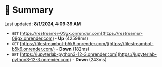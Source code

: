 # 📖 Summary
Last updated: **8/1/2024, 4:09:39 AM**

- `GET` [https://restreamer-09gx.onrender.com](https://restreamer-09gx.onrender.com) - **Up** (42598ms)
- `GET` [https://filestreambot-b5k6.onrender.com/](https://filestreambot-b5k6.onrender.com/) - **Down** (182ms)
- `GET` [https://jupyterlab-python3-12-3.onrender.com](https://jupyterlab-python3-12-3.onrender.com) - **Down** (243ms)

